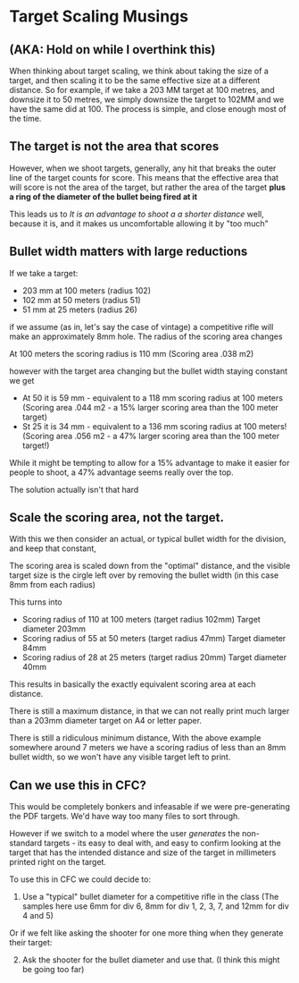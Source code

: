 # Target Scaling Musings
## (AKA: Hold on while I overthink this)

When thinking about target scaling, we think about taking the size of a target, and then scaling it to be the same effective size at a different distance. So for example, if we take a 203 MM target at 100 metres, and downsize it to 50 metres, we simply downsize the target to 102MM and we have the same did at 100.  The process is simple, and close enough most of the time.

## The target is not the area that scores

However, when we shoot targets, generally, any hit that breaks the outer line of the target counts for score. This means that the effective area that will score is not the area of the target, but rather the area of the target **plus a ring of the diameter of the bullet being fired at it**

This leads us to *It is an advantage to shoot a a shorter distance* well, because it is, and it makes us uncomfortable allowing it by "too much"

## Bullet width matters with large reductions

If we take a target:

* 203 mm at 100 meters (radius 102)
* 102 mm at 50 meters  (radius 51)
* 51 mm at 25 meters (radius 26)

if we assume (as in, let's say the case of vintage) a competitive rifle will
make an approximately 8mm hole. The radius of the scoring area changes

At 100 meters the scoring radius is 110 mm (Scoring area .038 m2)

however with the target area changing but the bullet width staying constant we get

* At 50 it is 59 mm - equivalent to a 118 mm scoring radius at 100 meters (Scoring area .044 m2 - a 15% larger scoring area than the 100 meter target)
* St 25 it is 34 mm - equivalent to a 136 mm scoring radius at 100 meters! (Scoring area .056 m2 - a 47% larger scoring area than the 100 meter target!)

While it might be tempting to allow for a 15% advantage to make it easier for people to shoot, a 47% advantage seems really over the top.

The solution actually isn't that hard

## Scale the scoring area, not the target.

With this we then consider an actual, or typical bullet width for the division, and keep that constant,

The scoring area is scaled down from the "optimal" distance, and the visible target size is the cirgle left over by removing the bullet width (in this case 8mm from each radius)

This turns into

* Scoring radius of 110 at 100 meters (target radius 102mm) Target diameter 203mm
* Scoring radius of 55 at 50 meters (target radius 47mm) Target diameter 84mm
* Scoring radius of 28 at 25 meters (target radius 20mm) Target diameter 40mm

This results in basically the exactly equivalent scoring area at each distance.

There is still a maximum distance, in that we can not really print much larger than a 203mm diameter target on A4 or letter paper.

There is still a ridiculous minimum distance, With the above example somewhere
around 7 meters we have a scoring radius of less than an 8mm bullet width, so we won't have any visible target left to print.

## Can we use this in CFC?

This would be completely bonkers and infeasable if we were pre-generating the PDF targets. We'd have way too many files to sort through.

However if we switch to a model where the user *generates* the non-standard
targets - its easy to deal with, and easy to confirm looking at the target that
has the intended distance and size of the target in millimeters printed right on the target.

To use this in CFC we could decide to:

1) Use a "typical" bullet diameter for a competitive rifle in the class (The samples here use 6mm for div 6, 8mm for div 1, 2, 3, 7, and 12mm for div 4 and 5)

Or if we felt like asking the shooter for one more thing when they generate their target:

2) Ask the shooter for the bullet diameter and use that. (I think this might be going too far)



















